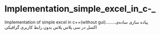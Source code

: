 # Implementation_simple_excel_in_c-_
Implementation of simple excel in c++(without gui)........پیاده سازی ساده‌ی اکسل در سی پلاس پلاس بدون رابط کاربری گرافیکی
